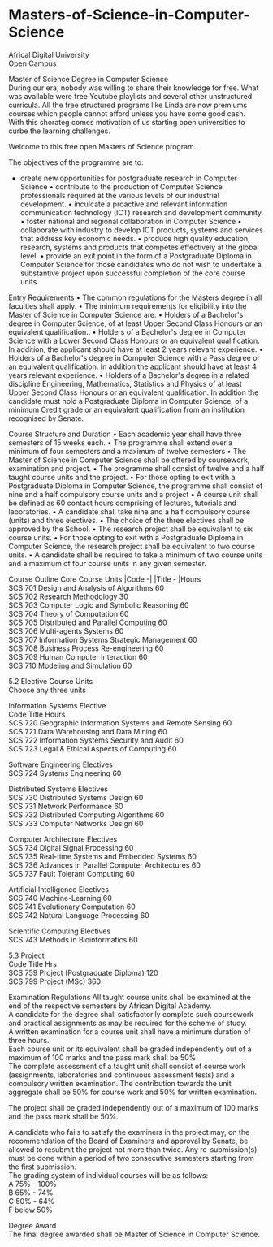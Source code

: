 # Masters-of-Science-in-Computer-Science

Africal Digital University<br>
Open Campus<br>

Master of Science Degree in Computer Science<br>
During our era, nobody was willing to share their knowledge for free. What was available were free Youtube playlists and several other unstructured curricula. All the free structured programs like Linda are now premiums courses which people cannot afford unless you have some good cash.<br>
With this shorateg comes motivation of us starting open universities to curbe the learning challenges.<br>

Welcome to this free open Masters of Science program.<br>

The objectives of the programme are to:<br>
* create new opportunities for postgraduate research in Computer Science
•	contribute to the production of Computer Science professionals required at the various levels of our industrial development.
•	inculcate a proactive and relevant information communication technology (ICT) research and development community.
•	foster national and regional collaboration in Computer Science
•	collaborate with industry to develop ICT products, systems and services that address key economic needs.
•	produce high quality education, research, systems and products that competes effectively at the global level.
•	provide an exit point in the form of a Postgraduate Diploma in Computer Science for those candidates who do not wish to undertake a substantive project upon successful completion of the core course units.

Entry Requirements
•	The common regulations for the Masters degree in all faculties shall apply.
•	The minimum requirements for eligibility into the Master of Science in Computer Science are:
•	Holders of a Bachelor's degree in Computer Science, of at least Upper Second Class Honours or an equivalent qualification..
•	Holders of a Bachelor's degree in Computer Science with a Lower Second Class Honours or an equivalent qualification. In addition, the applicant should have at least 2 years relevant experience.
•	Holders of a Bachelor's degree in Computer Science with a Pass degree or an equivalent qualification. In addition the applicant should have at least 4 years relevant experience.
•	Holders of a Bachelor's degree in a related discipline Engineering, Mathematics, Statistics and Physics of at least Upper Second Class Honours or an equivalent qualification. In addition the candidate must hold a Postgraduate Diploma in Computer Science, of a minimum Credit grade or an equivalent qualification from an institution recognised by Senate.

Course Structure and Duration
• Each academic year shall have three semesters of 15 weeks each.
• The programme shall extend over a minimum of four semesters and a maximum of twelve semesters
• The Master of Science in Computer Science shall be offered by coursework, examination and project.
• The programme shall consist of twelve and a half taught course units and the project.
• For those opting to exit with a Postgraduate Diploma in Computer Science, the programme shall consist of nine and a half compulsory course units and a project
• A course unit shall be defined as 60 contact hours comprising of lectures, tutorials and laboratories.
• A candidate shall take nine and a half compulsory course (units) and three electives.
• The choice of the three electives shall be approved by the School.
• The research project shall be equivalent to six course units.
• For those opting to exit with a Postgraduate Diploma in Computer Science, the research project shall be equivalent to two course units.
• A candidate shall be required to take a minimum of two course units and a maximum of four course units in any given semester.

Course Outline
Core Course Units
|Code -|      |Title - 	|Hours<br>
 SCS 701	 Design and Analysis of Algorithms            	60<br>
 SCS 702	 Research Methodology	                         30<br>
 SCS 703	 Computer Logic and Symbolic Reasoning	        60<br>
 SCS 704	 Theory of Computation	                        60<br>
 SCS 705	 Distributed and Parallel Computing	           60<br>
 SCS 706	 Multi-agents Systems	                         60<br>
 SCS 707	 Information Systems Strategic Management	60<br>
 SCS 708	 Business Process Re-engineering	60<br>
 SCS 709	 Human Computer Interaction	60<br>
SCS 710 	Modeling and Simulation	60<br>
 	 	 
5.2  Elective Course Units<br>
Choose any three units <br>
 
Information Systems Elective	 <br>
Code	Title	Hours<br>
SCS 720	Geographic Information Systems and Remote Sensing	60<br>
SCS 721	Data Warehousing and Data Mining	60<br>
SCS 722	Information Systems Security and Audit	60<br>
SCS 723	Legal & Ethical Aspects of Computing	60<br>

Software Engineering Electives	 <br>
SCS 724	Systems Engineering	60<br>

Distributed Systems Electives	 <br>
SCS 730	Distributed Systems Design	60<br>
SCS 731	Network Performance	60<br>
SCS 732	Distributed Computing Algorithms	60<br>
SCS 733	Computer Networks Design	60<br>
 	
Computer Architecture Electives	 <br>
SCS 734	Digital Signal Processing	60<br>
SCS 735	Real-time Systems and Embedded Systems	60<br>
SCS 736	Advances in Parallel Computer Architectures	60<br>
SCS 737	Fault Tolerant Computing	60<br>
 	
Artificial Intelligence Electives	 <br>
SCS 740	Machine-Learning	60<br>
SCS 741	Evolutionary Computation	60<br>
SCS 742	Natural Language Processing	60<br>

Scientific Computing Electives	 <br>
SCS 743	Methods in Bioinformatics 	60<br>
 	 	 
5.3 Project<br>
Code	Title	Hrs<br>
SCS 759	Project (Postgraduate Diploma)	120<br>
SCS 799	Project (MSc)	360<br>

Examination Regulations
All taught course units shall be examined at the end of the respective semesters by African Digital Academy.<br>
A candidate for the degree shall satisfactorily complete such coursework and practical assignments as may be required for the scheme of study.<br>
A written examination for a course unit shall have a minimum duration of three hours.<br>
Each course unit or its equivalent shall be graded independently out of a maximum of 100 marks and the pass mark shall be 50%.<br>
The complete assessment of a taught unit shall consist of course work (assignments, laboratories and continuous assessment tests) and a compulsory written examination.  The contribution towards the unit aggregate shall be 50% for course work and 50% for written examination.<br>

The project shall be graded independently out of a maximum of 100 marks and the pass mark shall be 50%.<br>

A candidate who fails to satisfy the examiners in the project may, on the recommendation of the Board of Examiners and approval by Senate, be allowed to resubmit the project not more than twice. Any re-submission(s) must be done within a period of two consecutive semesters starting from the first submission.<br>
The grading system of individual courses will be as follows:<br>
A     75% - 100%<br>
B      65% - 74%<br>
C     50% -     64%<br>
F      below 50%<br>

Degree Award<br>
The final degree awarded shall be Master of Science in Computer Science.<br>

